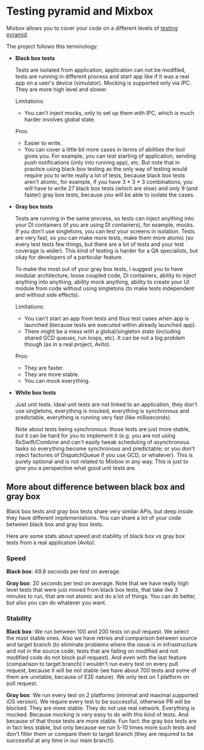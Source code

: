 # Testing pyramid and Mixbox

Mixbox allows you to cover your code on a different levels of [testing pyramid](https://martinfowler.com/articles/practical-test-pyramid.html).

The project follows this terminology:

- **Black box tests**

    Tests are isolated from application, application can not be modified, tests are running in different process and start app like if it was a real app on a user's device (simulator). Mocking is supported only via IPC. They are more high level and slower.
    
    Limitations:
    
    - You can't inject mocks, only to set up them with IPC, which is much harder involves global state.
    
    Pros:
    
    - Easier to write.
    - You can cover a little bit more cases in terms of abilities the tool gives you. For example, you can test starting of application, sending push notifications (only into running app), etc. But note that in practice using black box testing as the only way of testing would require you to write really a lot of tests, because black box tests aren't atomic, for example, if you have 3 * 3 * 3 combinations, you will have to write 27 black box tests (which are slow) and only 9 (and faster) gray box tests, because you will be able to isolate the cases.
    
- **Gray box tests**

    Tests are running in the same process, so tests can inject anything into your DI containers (if you are using DI containers), for example, mocks. If you don't use singletons, you can test your screens in isolation. Tests are very fast, so you can make more tests, make them more atomic (so every test tests few things, but there are a lot of tests and your test coverage is wider). This kind of testing is harder for a QA specialists, but okay for developers of a particular feature.
    
    To make the most out of your gray box tests, I suggest you to have modular architecture, loose coupled code, DI containers, ability to inject anything into anything, ability mock anything, ability to create your UI module from code without using singletons (to make tests independent and without side effects).
    
    Limitations:
    
    - You can't start an app from tests and thus test cases when app is launched (because tests are executed within already launched app).
    - There might be a mess with a global/singleton state (including shared GCD queues, run loops, etc). It can be not a big problem though (as in a real project, Avito).

    Pros:
    
    - They are faster.
    - They are more stable.
    - You can mock everything.

- **White box tests**

    Just unit tests. Ideal unit tests are not linked to an application, they don't use singletons, everything is mocked, everything is synchronous and predictable, everything is running very fast (like milliseconds).
    
    Note about tests being synchronous: those tests are just more stable, but it can be hard for you to implement it (e.g. you are not using RxSwift/Combine and can't easily tweak scheduling of asynchronous tasks so everything become synchronous and predictable; or you don't inject factories of DispatchQueue if you use GCD, or whatever). This is purely optional and is not related to Mixbox in any way. This is just to give you a perspective what good unit tests are.
    
## More about difference between black box and gray box

Black box tests and gray box tests share very similar APIs, but deep inside they have different implementations. You can share a lot of your code between black box and gray box tests.

Here are some stats about speed and stability of black box vs gray box tests from a real application (Avito).

### Speed

**Black box**: 49.8 seconds per test on average.

**Gray box**: 20 seconds per test on average. Note that we have really high level tests that were just moved from black box tests, that take like 3 minutes to run, that are not atomic and do a lot of things. You can do better, but also you can do whatever you want.

### Stability

**Black box**: We run between 100 and 200 tests on pull request. We select the most stable ones. Also we have retries and comparison between source and target branch (to eliminate problems where the issue is in infrastructure and not in the source code; tests that are failing on modified and not modified code do not block pull request). And even with the last feature (comparison to target branch) I wouldn't run every test on every pull request, because it will be not stable (we have about 700 tests and some of them are unstable, because of E2E nature). We only test on 1 platform on pull request.

**Gray box**: We run every test on 2 platforms (minimal and maximal supported iOS version). We require every test to be successful, otherwise PR will be blocked. They are more stable. They do not use real network. Everything is mocked. Because mocking is very easy to do with this kind of tests. And because of that those tests are more stable. Fun fact: the gray box tests are in fact less stable, but only because we run 5-10 times more such tests and don't filter them or compare them to target branch (they are required to be successful at any time in our main branch).